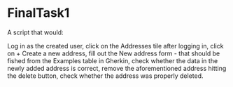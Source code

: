 # FinalTask1

A script that would:

Log in as the created user,
click on the Addresses tile after logging in,
click on + Create a new address,
fill out the New address form - that should be fished from the Examples table in Gherkin,
check whether the data in the newly added address is correct,
remove the aforementioned address hitting the delete button,
check whether the address was properly deleted.
 
 
